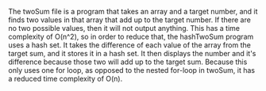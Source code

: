 The twoSum file is a program that takes an array and a target number, and it finds two values in that array that add up to the target number. If there are no two possible values, then it will not output anything. This has a time complexity of O(n^2), so in order to reduce that, the hashTwoSum program uses a hash set. It takes the difference of each value of the array from the target sum, and it stores it in a hash set. It then displays the number and it's difference because those two will add up to the target sum. Because this only uses one for loop, as opposed to the nested for-loop in twoSum, it has a reduced time complexity of O(n). 
